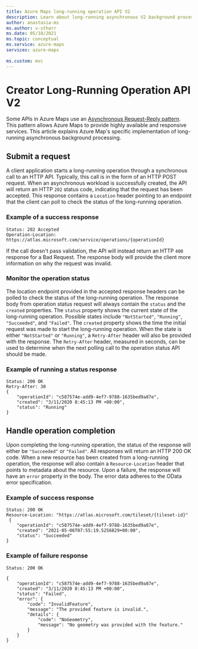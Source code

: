 ```yaml
---
title: Azure Maps long-running operation API V2
description: Learn about long-running asynchronous V2 background processing in Azure Maps
author: anastasia-ms 
ms.author: v-stharr 
ms.date: 05/18/2021
ms.topic: conceptual 
ms.service: azure-maps 
services: azure-maps 
 
ms.custom: mvc 
--- 
```


# Creator Long-Running Operation API V2

Some APIs in Azure Maps use an [Asynchronous Request-Reply pattern](/azure/architecture/patterns/async-request-reply). This pattern allows Azure Maps to provide highly available and responsive services. This article explains Azure Map's specific implementation of long-running asynchronous background processing.

## Submit a request

A client application starts a long-running operation through a synchronous call to an HTTP API. Typically, this call is in the form of an HTTP POST request. When an asynchronous workload is successfully created, the API will return an HTTP `202` status code, indicating that the request has been accepted. This response contains a `Location` header pointing to an endpoint that the client can poll to check the status of the long-running operation.

### Example of a success response

```HTTP
Status: 202 Accepted
Operation-Location: https://atlas.microsoft.com/service/operations/{operationId} 

```

If the call doesn't pass validation, the API will instead return an HTTP `400` response for a Bad Request. The response body will provide the client more information on why the request was invalid.

### Monitor the operation status

The location endpoint provided in the accepted response headers can be polled to check the status of the long-running operation. The response body from operation status request will always contain the `status` and the `created` properties. The `status` property shows the current state of the long-running operation. Possible states include `"NotStarted"`, `"Running"`, `"Succeeded"`, and `"Failed"`. The `created` property shows the time the initial request was made to start the long-running operation. When the state is either `"NotStarted"` or `"Running"`, a `Retry-After` header will also be provided with the response. The `Retry-After` header, measured in seconds, can be used to determine when the next polling call to the operation status API should be made.

### Example of running a status response

```HTTP
Status: 200 OK
Retry-After: 30
{
    "operationId": "c587574e-add9-4ef7-9788-1635bed9a87e",
    "created": "3/11/2020 8:45:13 PM +00:00",
    "status": "Running"
}
```

## Handle operation completion

Upon completing the long-running operation, the status of the response will either be `"Succeeded"` or `"Failed"`. All responses will return an HTTP 200 OK code. When a new resource has been created from a long-running operation, the response will also contain a `Resource-Location` header that points to metadata about the resource. Upon a failure, the response will have an `error` property in the body. The error data adheres to the OData error specification.

### Example of success response

```HTTP
Status: 200 OK
Resource-Location: "https://atlas.microsoft.com/tileset/{tileset-id}"
 {
    "operationId": "c587574e-add9-4ef7-9788-1635bed9a87e",
    "created": "2021-05-06T07:55:19.5256829+00:00",
    "status": "Succeeded"
}
```

### Example of failure response

```HTTP
Status: 200 OK

{
    "operationId": "c587574e-add9-4ef7-9788-1635bed9a87e",
    "created": "3/11/2020 8:45:13 PM +00:00",
    "status": "Failed",
    "error": {
        "code": "InvalidFeature",
        "message": "The provided feature is invalid.",
        "details": {
            "code": "NoGeometry",
            "message": "No geometry was provided with the feature."
        }
    }
}
```